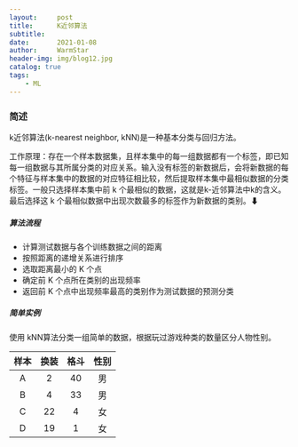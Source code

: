 ```yaml
---
layout:     post   				    
title:      K近邻算法 				
subtitle:    
date:       2021-01-08 				
author:     WarmStar 						
header-img: img/blog12.jpg 	
catalog: true 				
tags:							
    - ML
---
```


### 简述

k近邻算法(k-nearest neighbor, kNN)是一种基本分类与回归方法。

工作原理：存在一个样本数据集，且样本集中的每一组数据都有一个标签，即已知每一组数据与其所属分类的对应关系。输入没有标签的新数据后，会将新数据的每个特征与样本集中的数据的对应特征相比较，然后提取样本集中最相似数据的分类标签。一般只选择样本集中前 k 个最相似的数据，这就是k-近邻算法中k的含义。最后选择这 k 个最相似数据中出现次数最多的标签作为新数据的类别。⬇

##### 算法流程

+ 计算测试数据与各个训练数据之间的距离
+ 按照距离的递增关系进行排序
+ 选取距离最小的 K 个点
+ 确定前 K 个点所在类别的出现频率
+ 返回前 K 个点中出现频率最高的类别作为测试数据的预测分类

##### 简单实例

使用 kNN算法分类一组简单的数据，根据玩过游戏种类的数量区分人物性别。

| 样本 | 换装 | 格斗 | 性别 |
| :--: | :--: | :--: | :--: |
|  A   |  2   |  40  |  男  |
|  B   |  4   |  33  |  男  |
|  C   |  22  |  4   |  女  |
|  D   |  19  |  1   |  女  |



